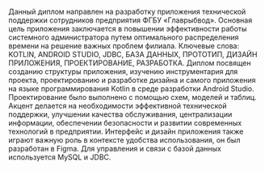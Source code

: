 Данный диплом направлен на разработку приложения технической поддержки сотрудников предприятия ФГБУ «Главрыбвод».
Основная цель приложения заключается в повышении эффективности работы системного администратора путем оптимального распределения времени на решение важных проблем филиала.
Ключевые слова: KOTLIN, ANDROID STUDIO, JDBC, БАЗА ДАННЫХ, ПРОТОТИП, ДИЗАЙН ПРИЛОЖЕНИЯ, ПРОЕКТИРОВАНИЕ, РАЗРАБОТКА.
Диплом посвящен созданию структуры приложения, изучению инструментария для проекта, проектированию и разработке дизайна и самого приложения на языке программирования Kotlin
в среде разработки Android Studio. Проектирование было выполнено с помощью схем, моделей и таблиц. Акцент делается на необходимости эффективной технической поддержки,
улучшении качества обслуживания, централизации информации, обеспечении безопасности и развитии современных технологий в предприятии. Интерфейс и дизайн приложения также
играют важную роль в контексте удобства использования, он был разработан в Figma. Для управления и связи с базой данных используется MySQL и JDBC.

